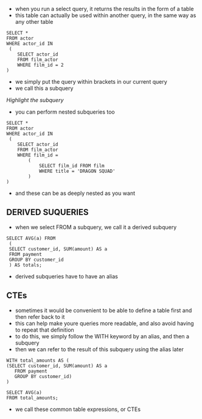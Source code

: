 - when you run a select query, it returns the results in the form of a table
- this table can actually be used within another query, in the same way as any other table

```
SELECT *  
FROM actor 
WHERE actor_id IN  
 ( 
    SELECT actor_id  
    FROM film_actor 
    WHERE film_id = 2
)
```

- we simply put the query within brackets in our current query
- we call this a subquery

_Highlight the subquery_

- you can perform nested subqueries too

```
SELECT *  
FROM actor 
WHERE actor_id IN  
 ( 
    SELECT actor_id  
    FROM film_actor 
    WHERE film_id = 
        (
            SELECT film_id FROM film  
            WHERE title = 'DRAGON SQUAD'
        ) 
)
```

- and these can be as deeply nested as you want

## DERIVED SUQUERIES
- when we select FROM a subquery, we call it a derived subquery

```
SELECT AVG(a) FROM  
 ( 
 SELECT customer_id, SUM(amount) AS a 
 FROM payment 
 GROUP BY customer_id 
 ) AS totals; 
```

- derived subqueries have to have an alias


## CTEs
- sometimes it would be convenient to be able to define a table first and then refer back to it
- this can help make youre queries more readable, and also avoid having to repeat that definition
- to do this, we simply follow the WITH keyword by an alias, and then a subquery
- then we can refer to the result of this subquery using the alias later 

```
WITH total_amounts AS ( 
(SELECT customer_id, SUM(amount) AS a 
   FROM payment 
   GROUP BY customer_id) 
) 
 
SELECT AVG(a) 
FROM total_amounts;
```

- we call these common table expressions, or CTEs

